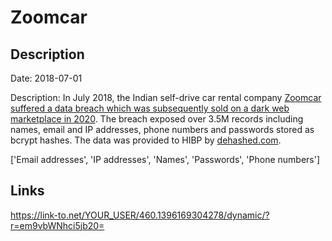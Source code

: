 # Zoomcar

## Description

Date: 2018-07-01

Description:
In July 2018, the Indian self-drive car rental company <a href="https://tech.economictimes.indiatimes.com/news/internet/data-of-3-5-million-zoomcar-customers-up-for-sale/75896086" target="_blank" rel="noopener">Zoomcar suffered a data breach which was subsequently sold on a dark web marketplace in 2020</a>. The breach exposed over 3.5M records including names, email and IP addresses, phone numbers and passwords stored as bcrypt hashes. The data was provided to HIBP by <a href="https://dehashed.com/" target="_blank" rel="noopener">dehashed.com</a>.


['Email addresses', 'IP addresses', 'Names', 'Passwords', 'Phone numbers']

## Links

https://link-to.net/YOUR_USER/460.1396169304278/dynamic/?r=em9vbWNhci5jb20=